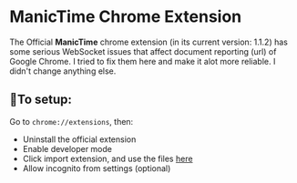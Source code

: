 # ManicTime Chrome Extension

The Official **ManicTime** chrome extension (in its current version: 1.1.2) has some serious WebSocket issues that affect document reporting (url) of Google Chrome. I tried to fix them here and make it alot more reliable. I didn't change anything else.

## 🔌To setup:

Go to  `chrome://extensions`, then:

- Uninstall the official extension
- Enable developer mode
- Click import extension, and use the files [here](https://github.com/MarouaneRag/ManicTimeChromeExtension/archive/master.zip)
- Allow incognito from settings (optional)
